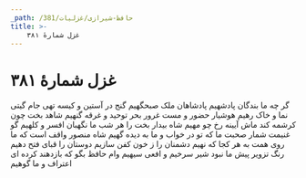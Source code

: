```yaml
---
_path: /حافظ-شیرازی/غزلیات/381
title: >-
    غزل شمارهٔ ۳۸۱
---
```

# غزل شمارهٔ ۳۸۱

گر چه ما بندگان پادشهیم
پادشاهان ملک صبحگهیم
گنج در آستین و کیسه تهی
جام گیتی نما و خاک رهیم
هوشیار حضور و مست غرور
بحر توحید و غرقه گنهیم
شاهد بخت چون کرشمه کند
ماش آیینه رخ چو مهیم
شاه بیدار بخت را هر شب
ما نگهبان افسر و کلهیم
گو غنیمت شمار صحبت ما
که تو در خواب و ما به دیده گهیم
شاه منصور واقف است که ما
روی همت به هر کجا که نهیم
دشمنان را ز خون کفن سازیم
دوستان را قبای فتح دهیم
رنگ تزویر پیش ما نبود
شیر سرخیم و افعی سیهیم
وام حافظ بگو که بازدهند
کرده ای اعتراف و ما گوهیم
